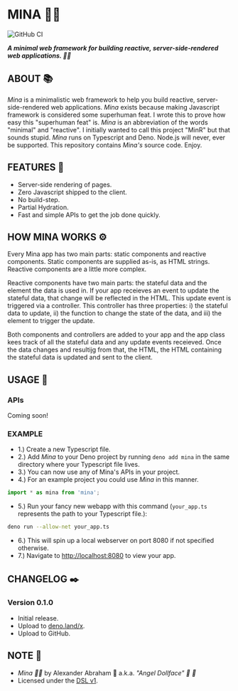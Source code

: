 # MINA :fairy_woman:

![GitHub CI](https://github.com/angeldollface/mina/actions/workflows/deno.yml/badge.svg)

***A minimal web framework for building reactive, server-side-rendered web applications. :fairy_woman:***

## ABOUT :books:

*Mina* is a minimalistic web framework to help you build reactive, server-side-rendered web applications. *Mina* exists because making Javascript framework is considered some superhuman feat. I wrote this to prove how easy this "superhuman feat" is. *Mina* is an abbreviation of the words "minimal" and "reactive". I initially wanted to call this project "MinR" but that sounds stupid. *Mina* runs on Typescript and Deno. Node.js will never, ever be supported. This repository contains *Mina's* source code. Enjoy.

## FEATURES :test_tube:

- Server-side rendering of pages.
- Zero Javascript shipped to the client.
- No build-step.
- Partial Hydration.
- Fast and simple APIs to get the job done quickly.

## HOW MINA WORKS :gear:

Every Mina app has two main parts: static components and reactive components.
Static components are supplied as-is, as HTML strings.
Reactive components are a little more complex. 

Reactive components have two main parts: the stateful data and the element the data is used in.
If your app receieves an event to update the stateful data, that change will be reflected in the HTML.
This update event is triggered via a controller. This controller has three properties:
i) the stateful data to update, ii) the function to change the state of the data, and iii) the element to trigger the update.

Both components and controllers are added to your app and the app class kees track of all the stateful data and any update events receieved.
Once the data changes and resultijg from that, the HTML, the HTML containing the stateful data is updated and sent to the client.
## USAGE :hammer:

### APIs

Coming soon!

### EXAMPLE

- 1.) Create a new Typescript file.
- 2.) Add *Mina* to your Deno project by running `deno add mina` in the same directory where your Typescript file lives.
- 3.) You can now use any of Mina's APIs in your project.
- 4.) For an example project you could use *Mina* in this manner.

```Typescript
import * as mina from 'mina';
```

- 5.) Run your fancy new webapp with this command (`your_app.ts` represents the path to your Typescript file.):

```bash
deno run --allow-net your_app.ts
```

- 6.) This will spin up a local webserver on port 8080 if not specified otherwise.
- 7.) Navigate to [http://localhost:8080](http://localhost:8080) to view your app.

## CHANGELOG :black_nib:

### Version 0.1.0

- Initial release.
- Upload to [deno.land/x](https://deno.land/x/mina).
- Upload to GitHub.

## NOTE :scroll:

- *Mina :fairy_woman:* by Alexander Abraham :black_heart: a.k.a. *"Angel Dollface" :dolls: :ribbon:*
- Licensed under the [DSL v1](https://github.com/angeldollface/doll-software-license).
